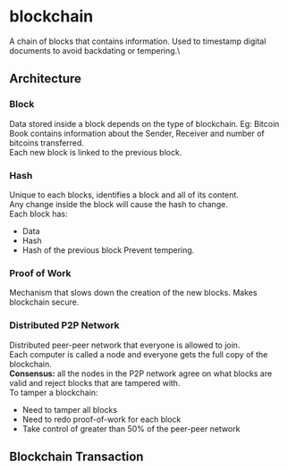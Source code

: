 # blockchain
A chain of blocks that contains information. Used to timestamp digital documents to avoid backdating or tempering.\

## Architecture
### Block
Data stored inside a block depends on the type of blockchain. Eg: Bitcoin Book contains information about the Sender, Receiver and number of bitcoins transferred.\
Each new block is linked to the previous block.
### Hash
Unique to each blocks, identifies a block and all of its content.\
Any change inside the block will cause the hash to change.\
Each block has:
- Data
- Hash
- Hash of the previous block
Prevent tempering.
### Proof of Work
Mechanism that slows down the creation of the new blocks. Makes blockchain secure.
### Distributed P2P Network
Distributed peer-peer network that everyone is allowed to join.\
Each computer is called a node and everyone gets the full copy of the blockchain.\
**Consensus:** all the nodes in the P2P network agree on what blocks are valid and reject blocks that are tampered with.\
To tamper a blockchain:
- Need to tamper all blocks
- Need to redo proof-of-work for each block
- Take control of greater than 50% of the peer-peer network

## Blockchain Transaction
